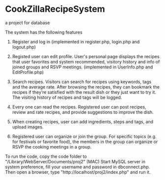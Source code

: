 # CookZillaRecipeSystem
a project for database

The system has the following features
1) Register and log in (implemented in register.php, login.php and logout.php)

2) Registed user can edit profile. User's personal page displays the recipes that user favorites and system recommended,  visitory history and info of joined groups and RSVP meetings. (implemented in UserInfo.php and EditProfile.php)

3) Search recipes. Visitors can search for recipes using keywords, tags and the average rate. After browsing the recipes, they can bookmark the recipes if they’re satisfied with the result dish or they just want to try it. The visiting history of recipes and tags will be logged. 

4) Every one can read the recipes. Registered user can post recipes, review and rate recipes, and provide suggestions to improve the dish.

5) When creating recipes, user can add ingredients, steps and tags, and upload images.

6) Registered user can organize or join the group. For specific topics (e.g. for festivals or favorite food), the members in the group can organize or RSVP the cooking meetings in a group.

To run the code, copy the code folder to "/Library/WebServer/Documents/proj2" (MAC)
Start MySQL server in system preference, fill your username and password in dbconnect.php. 
Then open a browser, type "http://localhost/proj2/index.php" and run it.
